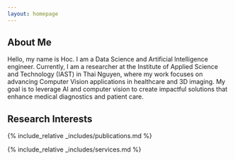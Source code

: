 ```yaml
---
layout: homepage
---
```


## About Me

Hello, my name is Hoc. I am a Data Science and Artificial Intelligence engineer. Currently, I am a researcher at the Institute of Applied Science and Technology (IAST) in Thai Nguyen, where my work focuses on advancing Computer Vision applications in healthcare and 3D imaging. My goal is to leverage AI and computer vision to create impactful solutions that enhance medical diagnostics and patient care.

## Research Interests


{% include_relative _includes/publications.md %}

{% include_relative _includes/services.md %}
